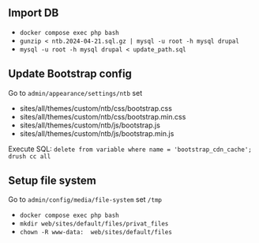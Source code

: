 ## Import DB

* `docker compose exec php bash`
* `gunzip < ntb.2024-04-21.sql.gz | mysql -u root -h mysql drupal`
* `mysql -u root -h mysql drupal < update_path.sql`

## Update Bootstrap config

Go to `admin/appearance/settings/ntb` set
* sites/all/themes/custom/ntb/css/bootstrap.css
* sites/all/themes/custom/ntb/css/bootstrap.min.css
* sites/all/themes/custom/ntb/js/bootstrap.js
* sites/all/themes/custom/ntb/js/bootstrap.min.js

Execute SQL: `delete from variable where name = 'bootstrap_cdn_cache';`
`drush cc all`

## Setup file system

Go to `admin/config/media/file-system` set `/tmp`

* `docker compose exec php bash`
* `mkdir web/sites/default/files/privat_files`
* `chown -R www-data:  web/sites/default/files`

